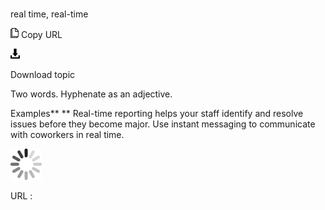 # 

real time, real-time

![Copy URL](media/real-time/Copy.png)
Copy URL

![Download](media/real-time/Download.png)

Download topic

Two words. Hyphenate as an adjective.

Examples**
** Real-time reporting helps your staff identify and resolve issues before they become major.
Use instant messaging to communicate with coworkers in real time.

![In progress](media/real-time/activity-large.gif)

URL :
